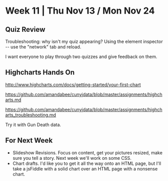 # Week 11 | Thu Nov 13 / Mon Nov 24

## Quiz Review

Troubleshooting: why isn't my quiz appearing? 
Using the element inspector -- use the "network" tab and reload. 


I want everyone to play through two quizzes and give feedback on them. 


## Highcharts Hands On

<http://www.highcharts.com/docs/getting-started/your-first-chart>

<https://github.com/amandabee/cunyjdata/blob/master/assignments/highcharts.md>

<https://github.com/amandabee/cunyjdata/blob/master/assignments/highcharts_troubleshooting.md>

Try it with Gun Death data.

## For Next Week
+ Slideshow Revisions.  Focus on content, get your pictures resized, make sure you tell a story. Next week we'll work on some CSS. 
+ Chart drafts. I'd like you to get it all the way onto an HTML page, but I'll take a jsFiddle with a solid chart over an HTML page with a nonsense chart. 
